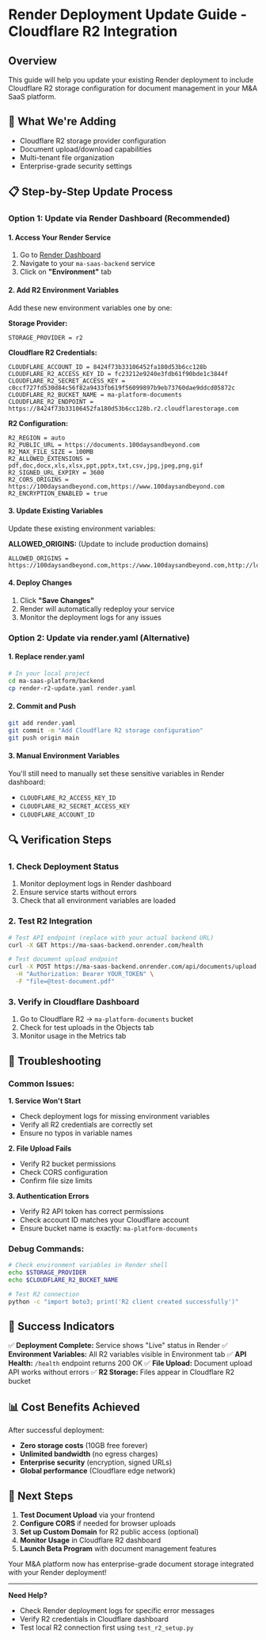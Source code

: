 # Render Deployment Update Guide - Cloudflare R2 Integration

## Overview
This guide will help you update your existing Render deployment to include Cloudflare R2 storage configuration for document management in your M&A SaaS platform.

## 🎯 What We're Adding
- Cloudflare R2 storage provider configuration
- Document upload/download capabilities
- Multi-tenant file organization
- Enterprise-grade security settings

## 📋 Step-by-Step Update Process

### Option 1: Update via Render Dashboard (Recommended)

#### 1. Access Your Render Service
1. Go to [Render Dashboard](https://dashboard.render.com)
2. Navigate to your `ma-saas-backend` service
3. Click on **"Environment"** tab

#### 2. Add R2 Environment Variables
Add these new environment variables one by one:

**Storage Provider:**
```
STORAGE_PROVIDER = r2
```

**Cloudflare R2 Credentials:**
```
CLOUDFLARE_ACCOUNT_ID = 8424f73b33106452fa180d53b6cc128b
CLOUDFLARE_R2_ACCESS_KEY_ID = fc23212e9240e3fdb61f90bde1c3844f
CLOUDFLARE_R2_SECRET_ACCESS_KEY = c0ccf727fd530d84c56f82a9433fb619f56099897b9eb73760dae9ddcd05872c
CLOUDFLARE_R2_BUCKET_NAME = ma-platform-documents
CLOUDFLARE_R2_ENDPOINT = https://8424f73b33106452fa180d53b6cc128b.r2.cloudflarestorage.com
```

**R2 Configuration:**
```
R2_REGION = auto
R2_PUBLIC_URL = https://documents.100daysandbeyond.com
R2_MAX_FILE_SIZE = 100MB
R2_ALLOWED_EXTENSIONS = pdf,doc,docx,xls,xlsx,ppt,pptx,txt,csv,jpg,jpeg,png,gif
R2_SIGNED_URL_EXPIRY = 3600
R2_CORS_ORIGINS = https://100daysandbeyond.com,https://www.100daysandbeyond.com
R2_ENCRYPTION_ENABLED = true
```

#### 3. Update Existing Variables
Update these existing environment variables:

**ALLOWED_ORIGINS:** (Update to include production domains)
```
ALLOWED_ORIGINS = https://100daysandbeyond.com,https://www.100daysandbeyond.com,http://localhost:3000,http://localhost:5173
```

#### 4. Deploy Changes
1. Click **"Save Changes"**
2. Render will automatically redeploy your service
3. Monitor the deployment logs for any issues

### Option 2: Update via render.yaml (Alternative)

#### 1. Replace render.yaml
```bash
# In your local project
cd ma-saas-platform/backend
cp render-r2-update.yaml render.yaml
```

#### 2. Commit and Push
```bash
git add render.yaml
git commit -m "Add Cloudflare R2 storage configuration"
git push origin main
```

#### 3. Manual Environment Variables
You'll still need to manually set these sensitive variables in Render dashboard:
- `CLOUDFLARE_R2_ACCESS_KEY_ID`
- `CLOUDFLARE_R2_SECRET_ACCESS_KEY`
- `CLOUDFLARE_ACCOUNT_ID`

## 🔍 Verification Steps

### 1. Check Deployment Status
1. Monitor deployment logs in Render dashboard
2. Ensure service starts without errors
3. Check that all environment variables are loaded

### 2. Test R2 Integration
```bash
# Test API endpoint (replace with your actual backend URL)
curl -X GET https://ma-saas-backend.onrender.com/health

# Test document upload endpoint
curl -X POST https://ma-saas-backend.onrender.com/api/documents/upload \
  -H "Authorization: Bearer YOUR_TOKEN" \
  -F "file=@test-document.pdf"
```

### 3. Verify in Cloudflare Dashboard
1. Go to Cloudflare R2 → `ma-platform-documents` bucket
2. Check for test uploads in the Objects tab
3. Monitor usage in the Metrics tab

## 🚨 Troubleshooting

### Common Issues:

**1. Service Won't Start**
- Check deployment logs for missing environment variables
- Verify all R2 credentials are correctly set
- Ensure no typos in variable names

**2. File Upload Fails**
- Verify R2 bucket permissions
- Check CORS configuration
- Confirm file size limits

**3. Authentication Errors**
- Verify R2 API token has correct permissions
- Check account ID matches your Cloudflare account
- Ensure bucket name is exactly: `ma-platform-documents`

### Debug Commands:
```bash
# Check environment variables in Render shell
echo $STORAGE_PROVIDER
echo $CLOUDFLARE_R2_BUCKET_NAME

# Test R2 connection
python -c "import boto3; print('R2 client created successfully')"
```

## 🎉 Success Indicators

✅ **Deployment Complete:** Service shows "Live" status in Render
✅ **Environment Variables:** All R2 variables visible in Environment tab
✅ **API Health:** `/health` endpoint returns 200 OK
✅ **File Upload:** Document upload API works without errors
✅ **R2 Storage:** Files appear in Cloudflare R2 bucket

## 📊 Cost Benefits Achieved

After successful deployment:
- **Zero storage costs** (10GB free forever)
- **Unlimited bandwidth** (no egress charges)
- **Enterprise security** (encryption, signed URLs)
- **Global performance** (Cloudflare edge network)

## 🚀 Next Steps

1. **Test Document Upload** via your frontend
2. **Configure CORS** if needed for browser uploads
3. **Set up Custom Domain** for R2 public access (optional)
4. **Monitor Usage** in Cloudflare R2 dashboard
5. **Launch Beta Program** with document management features

Your M&A platform now has enterprise-grade document storage integrated with your Render deployment!

---

**Need Help?** 
- Check Render deployment logs for specific error messages
- Verify R2 credentials in Cloudflare dashboard
- Test local R2 connection first using `test_r2_setup.py`
